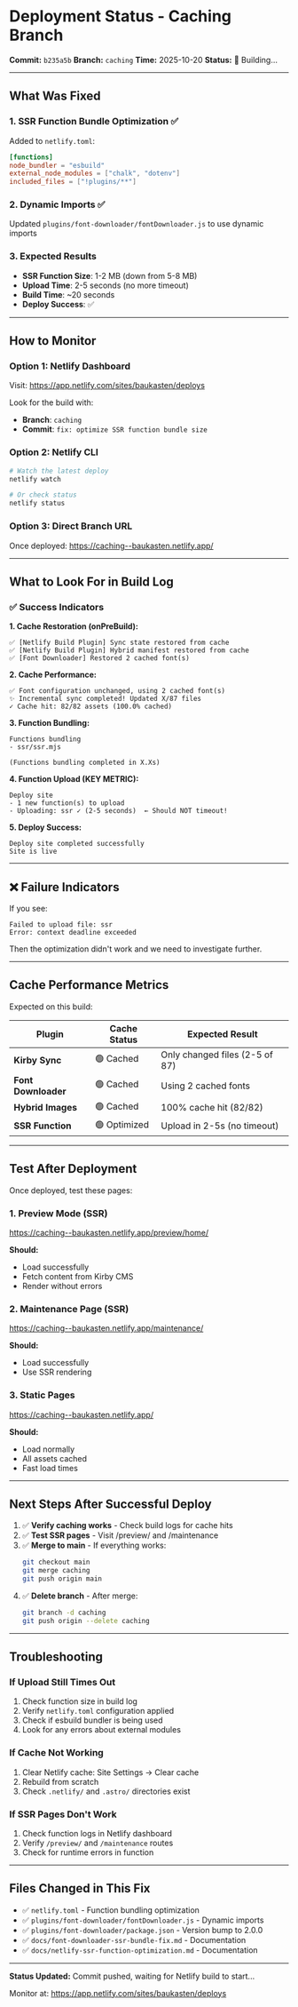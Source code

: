 # Deployment Status - Caching Branch

**Commit:** `b235a5b` **Branch:** `caching` **Time:** 2025-10-20 **Status:** 🔄 Building...

---

## What Was Fixed

### 1. SSR Function Bundle Optimization ✅

Added to `netlify.toml`:

```toml
[functions]
node_bundler = "esbuild"
external_node_modules = ["chalk", "dotenv"]
included_files = ["!plugins/**"]
```

### 2. Dynamic Imports ✅

Updated `plugins/font-downloader/fontDownloader.js` to use dynamic imports

### 3. Expected Results

- **SSR Function Size**: 1-2 MB (down from 5-8 MB)
- **Upload Time**: 2-5 seconds (no more timeout)
- **Build Time**: ~20 seconds
- **Deploy Success**: ✅

---

## How to Monitor

### Option 1: Netlify Dashboard

Visit: https://app.netlify.com/sites/baukasten/deploys

Look for the build with:

- **Branch**: `caching`
- **Commit**: `fix: optimize SSR function bundle size`

### Option 2: Netlify CLI

```bash
# Watch the latest deploy
netlify watch

# Or check status
netlify status
```

### Option 3: Direct Branch URL

Once deployed: https://caching--baukasten.netlify.app/

---

## What to Look For in Build Log

### ✅ Success Indicators

**1. Cache Restoration (onPreBuild):**

```
✅ [Netlify Build Plugin] Sync state restored from cache
✅ [Netlify Build Plugin] Hybrid manifest restored from cache
✅ [Font Downloader] Restored 2 cached font(s)
```

**2. Cache Performance:**

```
✅ Font configuration unchanged, using 2 cached font(s)
✨ Incremental sync completed! Updated X/87 files
✓ Cache hit: 82/82 assets (100.0% cached)
```

**3. Function Bundling:**

```
Functions bundling
- ssr/ssr.mjs

(Functions bundling completed in X.Xs)
```

**4. Function Upload (KEY METRIC):**

```
Deploy site
- 1 new function(s) to upload
- Uploading: ssr ✓ (2-5 seconds)  ← Should NOT timeout!
```

**5. Deploy Success:**

```
Deploy site completed successfully
Site is live
```

---

## ❌ Failure Indicators

If you see:

```
Failed to upload file: ssr
Error: context deadline exceeded
```

Then the optimization didn't work and we need to investigate further.

---

## Cache Performance Metrics

Expected on this build:

| Plugin              | Cache Status | Expected Result                |
| ------------------- | ------------ | ------------------------------ |
| **Kirby Sync**      | 🟢 Cached    | Only changed files (2-5 of 87) |
| **Font Downloader** | 🟢 Cached    | Using 2 cached fonts           |
| **Hybrid Images**   | 🟢 Cached    | 100% cache hit (82/82)         |
| **SSR Function**    | 🟢 Optimized | Upload in 2-5s (no timeout)    |

---

## Test After Deployment

Once deployed, test these pages:

### 1. Preview Mode (SSR)

https://caching--baukasten.netlify.app/preview/home/

**Should:**

- Load successfully
- Fetch content from Kirby CMS
- Render without errors

### 2. Maintenance Page (SSR)

https://caching--baukasten.netlify.app/maintenance/

**Should:**

- Load successfully
- Use SSR rendering

### 3. Static Pages

https://caching--baukasten.netlify.app/

**Should:**

- Load normally
- All assets cached
- Fast load times

---

## Next Steps After Successful Deploy

1. ✅ **Verify caching works** - Check build logs for cache hits
2. ✅ **Test SSR pages** - Visit /preview/ and /maintenance
3. ✅ **Merge to main** - If everything works:
   ```bash
   git checkout main
   git merge caching
   git push origin main
   ```
4. ✅ **Delete branch** - After merge:
   ```bash
   git branch -d caching
   git push origin --delete caching
   ```

---

## Troubleshooting

### If Upload Still Times Out

1. Check function size in build log
2. Verify `netlify.toml` configuration applied
3. Check if esbuild bundler is being used
4. Look for any errors about external modules

### If Cache Not Working

1. Clear Netlify cache: Site Settings → Clear cache
2. Rebuild from scratch
3. Check `.netlify/` and `.astro/` directories exist

### If SSR Pages Don't Work

1. Check function logs in Netlify dashboard
2. Verify `/preview/` and `/maintenance` routes
3. Check for runtime errors in function

---

## Files Changed in This Fix

- ✅ `netlify.toml` - Function bundling optimization
- ✅ `plugins/font-downloader/fontDownloader.js` - Dynamic imports
- ✅ `plugins/font-downloader/package.json` - Version bump to 2.0.0
- ✅ `docs/font-downloader-ssr-bundle-fix.md` - Documentation
- ✅ `docs/netlify-ssr-function-optimization.md` - Documentation

---

**Status Updated:** Commit pushed, waiting for Netlify build to start...

Monitor at: https://app.netlify.com/sites/baukasten/deploys
